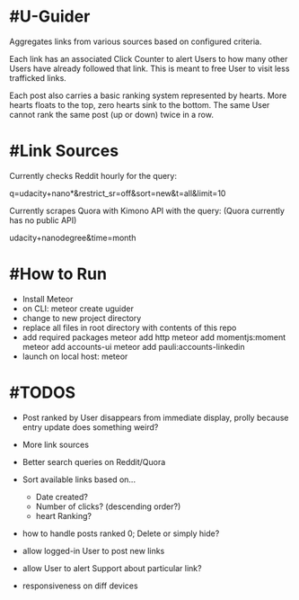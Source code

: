 #U-Guider
===============================================================
Aggregates links from various sources based on configured criteria.

Each link has an associated Click Counter to alert Users to how many other Users have
already followed that link. This is meant to free User to visit less trafficked links.

Each post also carries a basic ranking system represented by hearts. More hearts floats to the top, zero hearts sink to the bottom. The same User cannot rank the same post (up or down) twice in a row.


#Link Sources
===============================================================
Currently checks Reddit hourly for the query:

q=udacity+nano*&restrict_sr=off&sort=new&t=all&limit=10

Currently scrapes Quora with Kimono API with the query:
(Quora currently has no public API)

udacity+nanodegree&time=month


#How to Run
===============================================================
- Install Meteor
- on CLI:
	meteor create uguider
- change to new project directory
- replace all files in root directory with contents of this repo
- add required packages
	meteor add http
	meteor add momentjs:moment
	meteor add accounts-ui
	meteor add pauli:accounts-linkedin
- launch on local host:
	meteor


#TODOS
===============================================================
- Post ranked by User disappears from immediate display, prolly because entry update does
something weird?

- More link sources

- Better search queries on Reddit/Quora

- Sort available links based on...
	- Date created?
	- Number of clicks? (descending order?)
	- heart Ranking?

- how to handle posts ranked 0; Delete or simply hide?

- allow logged-in User to post new links

- allow User to alert Support about particular link?

- responsiveness on diff devices
